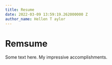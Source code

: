 ```yaml
---
title: Resume
date: 2022-03-09 13:59:19.262000000 Z
author_name: Hellen T aylor
---
```


# Remsume

Some text here. My impressive accomplishments.